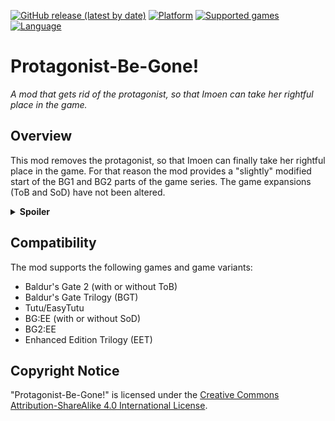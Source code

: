 [![GitHub release (latest by date)](https://img.shields.io/github/v/release/Argent77/A7-Protagonist-Be-Gone?color=darkred&include_prereleases&label=latest%20release)](https://github.com/Argent77/A7-Protagonist-Be-Gone/releases/latest)
[![Platform](https://img.shields.io/static/v1?label=platform&message=Windows%20%7C%20macOS%20%7C%20Linux%20%7C%20Project%20Infinity&color=informational)](https://github.com/Argent77/A7-Protagonist-Be-Gone/releases/latest)
[![Supported games](https://img.shields.io/static/v1?label=supported%20games&message=BG2%20%7C%20BGT%20%7C%20Tutu%20%7C%20BG%3AEE%20%7C%20BG2%3AEE%20%7C%20EET&color=indigo)](https://github.com/Argent77/A7-Protagonist-Be-Gone)
[![Language](https://img.shields.io/static/v1?label=language&message=English%20%7C%20German&color=limegreen)](https://github.com/Argent77/A7-Protagonist-Be-Gone)

# Protagonist-Be-Gone!
*A mod that gets rid of the protagonist, so that Imoen can take her rightful place in the game.*

## Overview

This mod removes the protagonist, so that Imoen can finally take her rightful place in the game. For that reason the mod provides a "slightly" modified start of the BG1 and BG2 parts of the game series. The game expansions (ToB and SoD) have not been altered.

<details>
<summary><strong>Spoiler</strong></summary>
The mod is primarily meant as a joke, since many players complained in the past about Imoen being reduced to a side kick in Charname's adventures.<br />
<br />
It should <em>not</em> be installed for a serious walkthrough.
</details>

## Compatibility

The mod supports the following games and game variants:
- Baldur's Gate 2 (with or without ToB)
- Baldur's Gate Trilogy (BGT)
- Tutu/EasyTutu
- BG:EE (with or without SoD)
- BG2:EE
- Enhanced Edition Trilogy (EET)

## Copyright Notice

"Protagonist-Be-Gone!" is licensed under the [Creative Commons Attribution-ShareAlike 4.0 International License](http://creativecommons.org/licenses/by-sa/4.0/).
